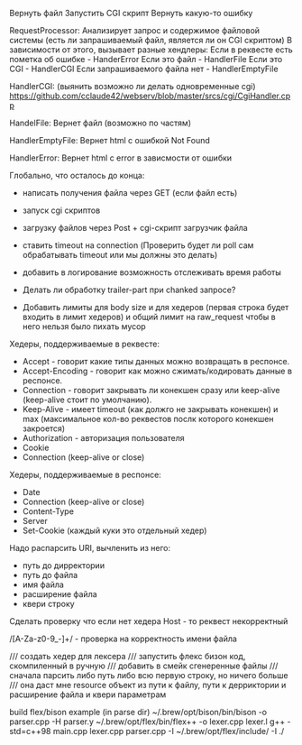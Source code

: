 Вернуть файл
Запустить CGI скрипт
Вернуть какую-то ошибку

RequestProcessor:
Анализирует запрос и содержимое файловой системы (есть ли запрашиваемый файл, является ли он CGI скриптом)
В зависимости от этого, вызывает разные хендлеры:
Если в реквесте есть пометка об ошибке - HanderError
Если это файл - HandlerFile
Если это CGI - HandlerCGI
Если запрашиваемого файла нет - HandlerEmptyFile


HandlerCGI: (выянить возможно ли делать одновременные cgi)
https://github.com/cclaude42/webserv/blob/master/srcs/cgi/CgiHandler.cpp

HandelFile:
Вернет файл (возможно по частям)

HandlerEmptyFile:
Вернет html с ошибкой Not Found

HandlerError:
Вернет html с error в зависмости от ошибки

Глобально, что осталось до конца:
* написать получения файла через GET (если файл есть)
* запуск cgi скриптов
* загрузку файлов через Post + cgi-скрипт загрузчик файла
* ставить timeout на connection (Проверить будет ли poll сам обрабатывать timeout или мы должны это делать)
* добавить в логирование возможность отслеживать время работы

* Делать ли обработку trailer-part при chanked запросе?
* Добавить лимиты для body size и для хедеров (первая строка будет входить в лимит хедеров) и общий лимит на raw_request чтобы в него нельзя было пихать мусор

Хедеры, поддерживаемые в реквесте:
* Accept - говорит какие типы данных можно возвращать в респонсе.
* Accept-Encoding - говорит как можно сжимать/кодировать данные в респонсе.
* Connection - говорит закрывать ли конекшен сразу или keep-alive (keep-alive стоит по умолчанию).
* Keep-Alive - имеет timeout (как должго не закрывать конекшен) и max (максимальное кол-во реквестов послк которого конекшен закроется)
* Authorization - авторизация пользователя
* Cookie
* Connection (keep-alive or close)

Хедеры, поддерживаемые в респонсе:
* Date
* Connection (keep-alive or close)
* Content-Type
* Server
* Set-Cookie (каждый куки это отдельный хедер)


Надо распарсить URI, вычленить из него:
* путь до дирректории
* путь до файла
* имя файла
* расширение файла
* квери строку

Сделать проверку что если нет хедера Host - то реквест некорректный

/[A-Za-z0-9_\-]+/ - проверка на корректность имени файла

/// создать хедер для лексера
/// запустить флекс бизон код, скомпиленный в ручную
/// добавить в смейк сгенеренные файлы
/// сначала парсить либо путь либо всю первую строку, но ничего больше
/// она даст мне resource объект из пути к файлу, пути к дерриктории и расширение файла и квери параметрам


build flex/bison example (in parse dir)
~/.brew/opt/bison/bin/bison -o parser.cpp -H parser.y
~/.brew/opt/flex/bin/flex++ -o lexer.cpp lexer.l
g++ -std=c++98 main.cpp lexer.cpp parser.cpp -I ~/.brew/opt/flex/include/  -I ./ 